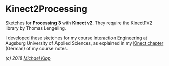 # Kinect2Processing

Sketches for **Processing 3** with **Kinect v2**. They require the [KinectPV2](http://codigogenerativo.com/kinectpv2/) library by Thomas Lengeling.

I developed these sketches for my course [Interaction Engineering](http://interaction.hs-augsburg.de) at Augsburg University of Applied Sciences, as explained in my [Kinect chapter](http://michaelkipp.de/interaction/kinect.html) (German) of my course notes.

*(c) 2018 [Michael Kipp](http://michaelkipp.de)*
